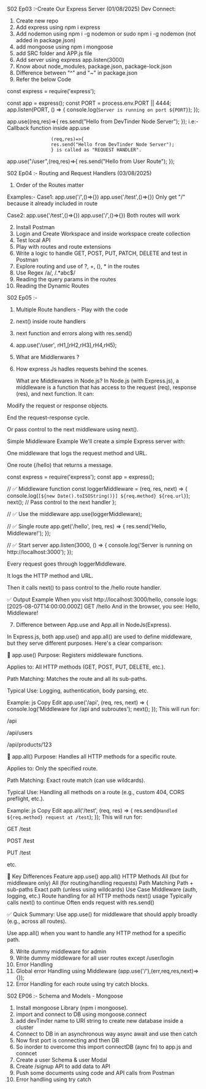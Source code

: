 S02 Ep03 :-Create Our Express Server (01/08/2025)
Dev Connect:

1. Create new repo
2. Add express using npm i express
3. Add nodemon using npm i -g nodemon or sudo npm i -g nodemon (not added in package.json)
4. add mongoose using npm i mongoose
5. add SRC folder and APP.js file
6. Add server using express app.listen(3000)
7. Know about node_modules, package.json, package-lock.json
8. Difference between "^" and "~" in package.json
9. Refer the below Code

const express = require('express');

const app = express();
const PORT = process.env.PORT || 4444;
app.listen(PORT, () => {
console.log(`Server is running on port ${PORT}`);
});

app.use((req,res)=>{
res.send("Hello from DevTinder Node Server");
});
i.e:- Callback function inside app.use

                    (req,res)=>{
                    res.send("Hello from DevTinder Node Server");
                    } is called as "REQUEST HANDLER".

app.use("/user",(req,res)=>{
res.send("Hello from User Route");
});

S02 Ep04 :- Routing and Request Handlers (03/08/2025)

1. Order of the Routes matter

Examples:-
Case1:
app.use('/',()=>{})
app.use('/test',()=>{})
Only get "/" because it already included in route

Case2:
app.use('/test',()=>{})
app.use('/',()=>{})
Both routes will work

2. Install Postman
3. Login and Create Workspace and inside workspace create collection
4. Test local API
5. Play with routes and route extensions
6. Write a logic to handle GET, POST, PUT, PATCH, DELETE and test in Postman
7. Explore routing and use of ?, +, (), \* in the routes
8. Use Regex /a/, /.\*abc$/
9. Reading the query params in the routes
10. Reading the Dynamic Routes

S02 Ep05 :-

1. Multiple Route handlers - Play with the code
2. next() inside route handlers
3. next function and errors along with res.send()
4. app.use('/user', rH1,[rH2,rH3],rH4,rH5);
5. What are Middlerwares ?
6. How express Js hadles requests behind the scenes. 

   What are Middlewares in Node.js?
   In Node.js (with Express.js), a middleware is a function that has access to the request (req), response (res), and next function. It can:

Modify the request or response objects.

End the request-response cycle.

Or pass control to the next middleware using next().

Simple Middleware Example
We'll create a simple Express server with:

One middleware that logs the request method and URL.

One route (/hello) that returns a message.

const express = require('express');
const app = express();

// ✅ Middleware function
const loggerMiddleware = (req, res, next) => {
  console.log(`[${new Date().toISOString()}] ${req.method} ${req.url}`);
  next(); // Pass control to the next handler
};

// ✅ Use the middleware
app.use(loggerMiddleware);

// ✅ Single route
app.get('/hello', (req, res) => {
  res.send('Hello, Middleware!');
});

// ✅ Start server
app.listen(3000, () => {
  console.log('Server is running on http://localhost:3000');
});

Every request goes through loggerMiddleware.

It logs the HTTP method and URL.

Then it calls next() to pass control to the /hello route handler.

✅ Output Example
When you visit http://localhost:3000/hello,
console logs: [2025-08-07T14:00:00.000Z] GET /hello
And in the browser, you see:
Hello, Middleware!

7. Difference between App.use and App.all in NodeJs(Express).

In Express.js, both app.use() and app.all() are used to define middleware, but they serve different purposes. Here's a clear comparison:

🔹 app.use()
Purpose: Registers middleware functions.

Applies to: All HTTP methods (GET, POST, PUT, DELETE, etc.).

Path Matching: Matches the route and all its sub-paths.

Typical Use: Logging, authentication, body parsing, etc.

Example:
js
Copy
Edit
app.use('/api', (req, res, next) => {
  console.log('Middleware for /api and subroutes');
  next();
});
This will run for:

/api

/api/users

/api/products/123

🔹 app.all()
Purpose: Handles all HTTP methods for a specific route.

Applies to: Only the specified route.

Path Matching: Exact route match (can use wildcards).

Typical Use: Handling all methods on a route (e.g., custom 404, CORS preflight, etc.).

Example:
js
Copy
Edit
app.all('/test', (req, res) => {
  res.send(`Handled ${req.method} request at /test`);
});
This will run for:

GET /test

POST /test

PUT /test

etc.

🔸 Key Differences
Feature	                       app.use()	                      app.all()
HTTP Methods	       All (but for middleware only)	     All (for routing/handling requests)
Path Matching	       Path + sub-paths	                     Exact path (unless using wildcards)
Use Case	          Middleware (auth, logging, etc.)	     Route handling for all HTTP methods
next() usage	      Typically calls next() to continue	 Often ends request with res.send()

✅ Quick Summary:
Use app.use() for middleware that should apply broadly (e.g., across all routes).

Use app.all() when you want to handle any HTTP method for a specific path.

8. Write dummy middleware for admin
9. Write dummy middleware for all user routes except /user/login
10. Error Handling
11. Global error Handling using Middleware (app.use('/'),(err,req,res,next)=>{});
12. Error Handling for each route using try catch blocks.

S02 EP06 :- Schema and Models - Mongoose

1. Install mongoose Library (npm i mongoose).
2. import and connect to DB using mongoose.connect
3. add devTinder name to URI string to create new database inside a cluster
4. Connect to DB in an asynchronous way async await and use then catch
5. Now first port is connecting and then DB 
6. So inorder to overcome this import connectDB (aync fn) to app.js and conncet 
7. Create a user Schema & user Modal  
8. Create /signup API to add data to API
9. Push some documents using code and API calls from Postman
10. Error handling using try catch 